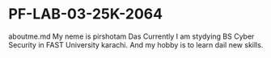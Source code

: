 # PF-LAB-03-25K-2064  
aboutme.md
My neme is pirshotam Das
Currently I am stydying BS Cyber Security in FAST University karachi.
And my hobby is to learn dail new skills.
